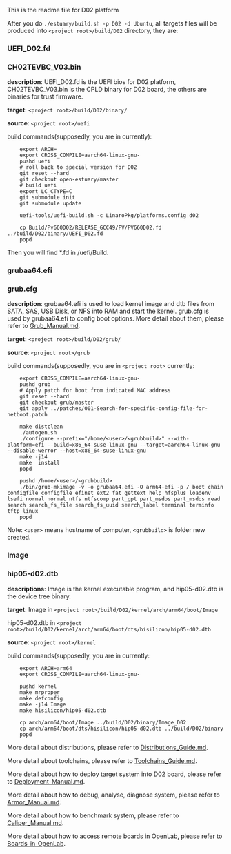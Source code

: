 This is the readme file for D02 platform

After you do `./estuary/build.sh -p D02 -d Ubuntu`, all targets files will be produced into `<project root>/build/D02` directory, they are:

### UEFI_D02.fd 
### CH02TEVBC_V03.bin 

**description**: UEFI_D02.fd is the UEFI bios for D02 platform, CH02TEVBC_V03.bin is the CPLD binary for D02 board, the others are binaries for trust firmware.

**target**: `<project root>/build/D02/binary/`

**source**: `<project root>/uefi`

build commands(supposedly, you are in <project root> currently):
```shell
    export ARCH=
    export CROSS_COMPILE=aarch64-linux-gnu-
    pushd uefi
    # roll back to special version for D02
    git reset --hard
    git checkout open-estuary/master
    # build uefi
    export LC_CTYPE=C
    git submodule init
    git submodule update

    uefi-tools/uefi-build.sh -c LinaroPkg/platforms.config d02

    cp Build/Pv660D02/RELEASE_GCC49/FV/PV660D02.fd ../build/D02/binary/UEFI_D02.fd
    popd
```
Then you will find *.fd in <project root>/uefi/Build.

### grubaa64.efi 
### grub.cfg 

**description**: 
    grubaa64.efi is used to load kernel image and dtb files from SATA, SAS, USB Disk, or NFS into RAM and start the kernel.
    grub.cfg is used by grubaa64.efi to config boot options.
    More detail about them, please refer to [Grub_Manual.md](https://github.com/open-estuary/estuary/blob/master/doc/Grub_Manual.4All.md).
    
**target**: `<project root>/build/D02/grub/`

**source**: `<project root>/grub`

build commands(supposedly, you are in `<project root>` currently:
```shell
    export CROSS_COMPILE=aarch64-linux-gnu-
    pushd grub
    # Apply patch for boot from indicated MAC address
    git reset --hard
    git checkout grub/master
    git apply ../patches/001-Search-for-specific-config-file-for-netboot.patch

    make distclean
    ./autogen.sh
    ./configure --prefix="/home/<user>/<grubbuild>" --with-platform=efi --build=x86_64-suse-linux-gnu --target=aarch64-linux-gnu --disable-werror --host=x86_64-suse-linux-gnu
    make -j14
    make  install
    popd

    pushd /home/<user>/<grubbuild>
    ./bin/grub-mkimage -v -o grubaa64.efi -O arm64-efi -p / boot chain configfile configfile efinet ext2 fat gettext help hfsplus loadenv lsefi normal normal ntfs ntfscomp part_gpt part_msdos part_msdos read search search_fs_file search_fs_uuid search_label terminal terminfo tftp linux
    popd

```

Note: `<user>` means hostname of computer, `<grubbuild>` is folder new created.
### Image ###
### hip05-d02.dtb ###

**descriptions**: Image is the kernel executable program, and hip05-d02.dtb is the device tree binary.

**target**: 
Image in `<project root>/build/D02/kernel/arch/arm64/boot/Image`

hip05-d02.dtb in `<project root>/build/D02/kernel/arch/arm64/boot/dts/hisilicon/hip05-d02.dtb`

**source**: `<project root>/kernel`

build commands(supposedly, you are in <project root> currently:
```shell
    export ARCH=arm64
    export CROSS_COMPILE=aarch64-linux-gnu-

    pushd kernel
    make mrproper
    make defconfig
    make -j14 Image
    make hisilicon/hip05-d02.dtb

    cp arch/arm64/boot/Image ../build/D02/binary/Image_D02
    cp arch/arm64/boot/dts/hisilicon/hip05-d02.dtb ../build/D02/binary
    popd
```
More detail about distributions, please refer to [Distributions_Guide.md](https://github.com/open-estuary/estuary/blob/master/doc/Distributions_Guide.4All.md).

More detail about toolchains, please refer to [Toolchains_Guide.md](https://github.com/open-estuary/estuary/blob/master/doc/Toolchains_Guide.4All.md).

More detail about how to deploy target system into D02 board, please refer to [Deployment_Manual.md](https://github.com/open-estuary/estuary/blob/master/doc/Deploy_Manual.4D02.md).

More detail about how to debug, analyse, diagnose system, please refer to [Armor_Manual.md](https://github.com/open-estuary/estuary/blob/master/doc/Armor_Manual.4All.md).

More detail about how to benchmark system, please refer to [Caliper_Manual.md](https://github.com/open-estuary/estuary/blob/master/doc/Caliper_Manual.4All.md).

More detail about how to access remote boards in OpenLab, please refer to [Boards_in_OpenLab](http://open-estuary.org/accessing-boards-in-open-lab/).

